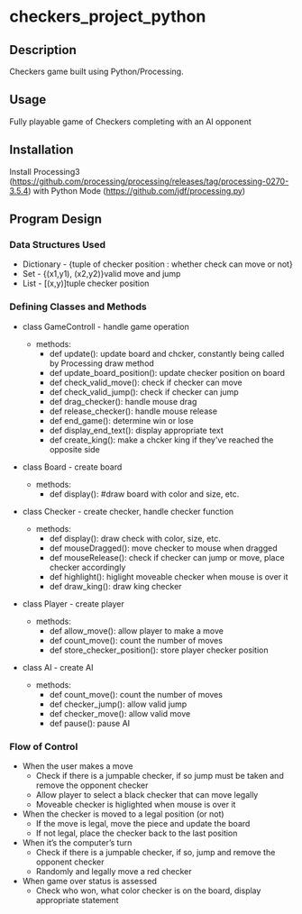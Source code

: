 # checkers_project_python

## Description

Checkers game built using Python/Processing.

## Usage

Fully playable game of Checkers completing with an AI opponent

## Installation

Install Processing3 (https://github.com/processing/processing/releases/tag/processing-0270-3.5.4) with Python Mode (https://github.com/jdf/processing.py)

## Program Design

### Data Structures Used

- Dictionary - {tuple of checker position : whether check can move or not}
- Set - {(x1,y1), (x2,y2)}valid move and jump
- List - [(x,y)]tuple checker position

### Defining Classes and Methods

- class GameControll - handle game operation
  - methods:
    - def update():
      update board and chcker, constantly being called by Processing draw method
    - def update_board_position():
      update checker position on board
    - def check_valid_move():
      check if checker can move
    - def check_valid_jump():
      check if checker can jump
    - def drag_checker():
      handle mouse drag
    - def release_checker():
      handle mouse release
    - def end_game():
      determine win or lose
    - def display_end_text():
      display appropriate text
    - def create_king():
      make a chcker king if they've reached the opposite side
- class Board - create board

  - methods:
    - def display():
      #draw board with color and size, etc.

- class Checker - create checker, handle checker function

  - methods:
    - def display():
      draw check with color, size, etc.
    - def mouseDragged():
      move checker to mouse when dragged
    - def mouseRelease():
      check if checker can jump or move, place checker accordingly
    - def highlight():
      higlight moveable checker when mouse is over it
    - def draw_king():
      draw king checker

- class Player - create player

  - methods:
    - def allow_move():
      allow player to make a move
    - def count_move():
      count the number of moves
    - def store_checker_position():
      store player checker position

- class AI - create AI
  - methods:
    - def count_move():
      count the number of moves
    - def checker_jump():
      allow valid jump
    - def checker_move():
      allow valid move
    - def pause():
      pause AI

### Flow of Control

- When the user makes a move
  - Check if there is a jumpable checker, if so jump must be taken and remove the opponent checker
  - Allow player to select a black checker that can move legally
  - Moveable checker is higlighted when mouse is over it
- When the checker is moved to a legal position (or not)
  - If the move is legal, move the piece and update the board
  - If not legal, place the checker back to the last position
- When it’s the computer’s turn
  - Check if there is a jumpable checker, if so, jump and remove the opponent checker
  - Randomly and legally move a red checker
- When game over status is assessed
  - Check who won, what color checker is on the board, display appropriate statement
